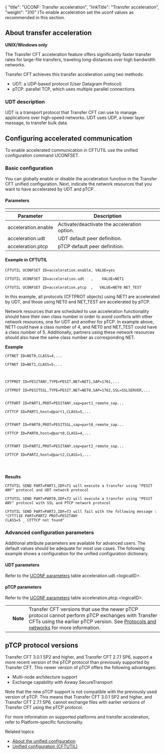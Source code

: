{
    "title": "UCONF: Transfer acceleration",
    "linkTitle": "Transfer acceleration",
    "weight": "310"
}To enable acceleration set the uconf values as recommended in this section.

## About transfer acceleration

**UNIX/Windows only**

The <span class="mc-variable axway_variables.Component_Short_Name variable">Transfer CFT</span> acceleration feature offers significantly faster transfer rates for large-file transfers, traveling long-distances over high bandwidth networks.

<span class="mc-variable axway_variables.Component_Short_Name variable">Transfer CFT</span> achieves this transfer acceleration using two methods:

-   UDT: a UDP-based protocol (User Datagram Protocol)
-   pTCP: parallel TCP, which uses multiple parallel connections

### UDT description

UDT is a transport protocol that <span class="mc-variable axway_variables.Component_Short_Name variable">Transfer CFT</span> can use to manage applications over high-speed networks. UDT uses UDP, a lower layer message, to transfer bulk data.

## Configuring accelerated communication

To enable accelerated communication in CFTUTIL use the unified configuration command <span class="code">UCONFSET</span>.

### Basic configuration

You can globally enable or disable the acceleration function in the <span class="mc-variable axway_variables.Component_Short_Name variable">Transfer CFT</span> unified configuration. Next, indicate the network resources that you want to have accelerated by UDT and pTCP.

#### Parameters

<table>
   <th>
      <tr>
<th>Parameter         </th>
<th>Description         </th>
      </tr>
   </thead>
   <tbody>
      <tr>
         <td>acceleration.enable         </td>
         <td>Activate/deactivate the acceleration option.         </td>
      </tr>
      <tr>
         <td>acceleration.udt         </td>
         <td>UDT default peer definition.         </td>
      </tr>
      <tr>
         <td>acceleration.ptcp         </td>
         <td>pTCP default peer definition.         </td>
      </tr>
   </tbody>
</table>

#### Example in CFTUTIL


    CFTUTIL UCONFSET ID=acceleration.enable, VALUE=yes

    CFTUTIL UCONFSET ID=acceleration.udt   ,    VALUE=NET1

    CFTUTIL UCONFSET ID=acceleration.ptcp  ,   VALUE=NET0 NET_TEST

In this example, all protocols (CFTPROT objects) using NET1 are accelerated by UDT, and those using NET0 and NET\_TEST are accelerated by pTCP.

Network resources that are scheduled to use acceleration functionality should have their own class number in order to avoid conflicts with other network resources, one for UDT and another for pTCP. In example above, NET1 could have a class number of 4, and NET0 and NET\_TEST could have a class number of 5. Additionally, partners using these network resources should also have the same class number as corresponding NET.

**Example**



    CFTNET ID=NET0,CLASS=4,...

    CFTNET ID=NET1,CLASS=5,...

     

    CFTPROT ID=PESITANY,TYPE=PESIT,NET=NET1,SAP=1761,...

    CFTPROT ID=PESITSSL,TYPE=PESIT,NET=NET0,SAP=1762,SSL=SSLSERVER,...

     
    CFTPART ID=PART1,PROT=PESITANY,sap=part1_remote_sap... 

    CFTTCP ID=PART1,host=@part1,CLASS=5,...

     
    CFTPART ID=PART0,PROT=PESITSSL,sap=part0_remote_sap...

    CFTTCP ID=PART0,host=@part0,CLASS=4,...

     
    CFTPART ID=PART2,PROT=PESITANY,sap=part2_remote_sap...

    CFTTCP ID=PART2,host=@part2,CLASS=1,...


     

**Results**



    CFTUTIL SEND PART=PART1,IDF=T1 will execute a transfer using "PESIT ANY" protocol and UDT network protocol

    CFTUTIL SEND PART=PART0,IDF=T2 will execute a transfer using "PESIT ANY" protocol with SSL and PTCP network protocol

    CFTUTIL SEND PART=PART2,IDF=T3 will fail with the following message : "CFTT11E PART=PART2 PROT=PESITANY 
    CLASS=5 _ CFTTCP not found"

### Advanced configuration parameters

Additional attribute parameters are available for advanced users. The default values should be adequate for most use cases. The following example shows a configuration for the unified configuration dictionary.

#### UDT parameters

Refer to the [UCONF parameters](../../../admin_intro/uconf/uconf_directory) table <span class="code">acceleration.udt.&lt;logicalID></span>.

#### pTCP parameters

Refer to the [UCONF parameters](../../../admin_intro/uconf/uconf_directory) table <span class="code">acceleration.ptcp.&lt;logicalID></span>.

<table>
   <tbody>
      <tr>
         <td>         </td>
         <td><span><strong>Note</strong></span>         </td>
         <td><span class="mc-variable axway_variables.Component_Short_Name variable">Transfer CFT</span> versions that use the newer pTCP protocol cannot perform pTCP exchanges with <span class="mc-variable axway_variables.Component_Short_Name variable">Transfer CFT</span>s using the earlier pTCP version. See <a href="../../../admin_intro/uconf/uconf_protocols_and_networks">Protocols and networks</a> for more information.         </td>
      </tr>
   </tbody>
</table>

<span id="uconf_ptcp"></span>

## pTCP protocol versions

<span class="mc-variable axway_variables.Component_Short_Name variable">Transfer CFT</span> 3.0.1 SP2 and higher, and <span class="mc-variable axway_variables.Component_Short_Name variable">Transfer CFT</span> 2.7.1 SP6, support a more recent version of the pTCP protocol than previously supported by <span class="mc-variable axway_variables.Component_Short_Name variable">Transfer CFT</span>. This newer version of pTCP offers the following advantages:

-   Multi-node architecture support
-   Exchange capability with Axway SecureTransport

Note that the new pTCP support is <span class="bold_in_para">not </span>compatible with the previously used version of pTCP. This means that <span class="mc-variable axway_variables.Component_Short_Name variable">Transfer CFT</span> 3.0.1 SP2 and higher, and <span class="mc-variable axway_variables.Component_Short_Name variable">Transfer CFT</span> 2.7.1 SP6, <span class="bold_in_para">cannot </span>exchange files with earlier versions of <span class="mc-variable axway_variables.Component_Short_Name variable">Transfer CFT</span> using the pTCP protocol.

For more information on supported platforms and transfer acceleration, refer to Platform-specific functionality.

Related topics

-   [About the unified configuration](../../../admin_intro/uconf)
-   [Unified configuration (CFTUTIL)](../../../admin_intro/uconf/uconf_w_cftutil)
